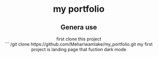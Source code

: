 <center><h1>my portfolio</h1><center>
<h2>Genera use</h2>
first clone this project<br>
```
/git clone https://github.com/Mehariwamlake/my_portfolio.git
my first project is landing page that fuction dark mode


